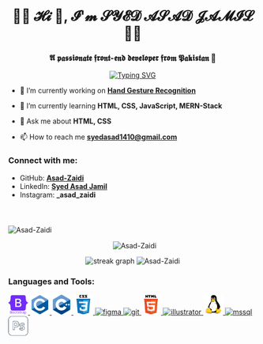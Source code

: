 <h1 align="center"> 🍁🍁 𝓗𝓲 👋, 𝓘'𝓶 𝓢𝓨𝓔𝓓 𝓐𝓢𝓐𝓓 𝓙𝓐𝓜𝓘𝓛 🍁🍁 </h1>

<h3 align="center"> 𝕬 𝖕𝖆𝖘𝖘𝖎𝖔𝖓𝖆𝖙𝖊 𝖋𝖗𝖔𝖓𝖙-𝖊𝖓𝖉 𝖉𝖊𝖛𝖊𝖑𝖔𝖕𝖊𝖗 𝖋𝖗𝖔𝖒 𝕻𝖆𝖐𝖎𝖘𝖙𝖆𝖓 🦋 </h3>

<div align="center">
<a href="https://git.io/typing-svg"><img src="https://readme-typing-svg.demolab.com?font=JetBrains+Mono&weight=500&size=30&duration=4000&pause=500&color=7D5EA9&center=true&vCenter=true&random=false&width=630&height=85&lines=Welcome+to+ASAD's+GitHub!;A+Passionate+Front-End+Developer;" alt="Typing SVG" />
</a>
</div>

- 🔭 I’m currently working on [**Hand Gesture Recognition**](https://developers.google.com/mediapipe/solutions/vision/gesture_recognizer)

- 🌱 I’m currently learning **HTML, CSS, JavaScript, MERN-Stack**

- 💬 Ask me about **HTML, CSS**

- 📫 How to reach me **syedasad1410@gmail.com**

<h3 align="left">Connect with me:</h3>

<p align="left"></p>

- GitHub: [**Asad-Zaidi**](https://github.com/Asad-Zaidi)
- LinkedIn: [**Syed Asad Jamil**](https://www.linkedin.com/in/syed-asad-jamil-41a669261/?lipi=urn%3Ali%3Apage%3Ad_flagship3_feed%3B180xZ18hRKuPH1pulTjiSg%3D%3D)
- Instagram: **_asad_zaidi**

###

<br clear="both">

<p align="left"> 
 <img src="https://komarev.com/ghpvc/?username=Asad-Zaidi&label=Profile%20views&color=0e75b6&style=flat" height="30" alt="Asad-Zaidi" />
</p>

<div align="center">
 
 <p>
  &nbsp;
  <img align="center" height="180em" src="https://github-readme-stats.vercel.app/api?username=Asad-Zaidi&show_icons=true&locale=en&theme=neon&height="150"" alt="Asad-Zaidi"/>
 </p>
  <img src="https://streak-stats.demolab.com?user=Asad-Zaidi&locale=en&mode=daily&theme=neon&hide_border=false&border_radius=10&order=3" height="150" alt="streak graph"/>
  <img src="https://github-readme-stats.vercel.app/api/top-langs/?username=Asad-Zaidi&layout=compact&theme=neon&hide_border=false&border_radius=10&order=3" height="150" alt=Asad-Zaidi />
</div>

###

###

<h3 align="left">Languages and Tools:</h3>
<p align="left"> 
 <a href="https://getbootstrap.com" target="_blank" rel="noreferrer"> 
  <img src="https://raw.githubusercontent.com/devicons/devicon/master/icons/bootstrap/bootstrap-plain-wordmark.svg" alt="bootstrap" width="40" height="40"/> 
 </a> 
 <a href="https://www.cprogramming.com/" target="_blank" rel="noreferrer"> 
  <img src="https://raw.githubusercontent.com/devicons/devicon/master/icons/c/c-original.svg" alt="c" width="40" height="40"/> 
 </a> 
 <a href="https://www.w3schools.com/cpp/" target="_blank" rel="noreferrer"> 
  <img src="https://raw.githubusercontent.com/devicons/devicon/master/icons/cplusplus/cplusplus-original.svg" alt="cplusplus" width="40" height="40"/> 
 </a> 
 <a href="https://www.w3schools.com/css/" target="_blank" rel="noreferrer"> 
  <img src="https://raw.githubusercontent.com/devicons/devicon/master/icons/css3/css3-original-wordmark.svg" alt="css3" width="40" height="40"/> 
 </a>
 <a href="https://www.figma.com/" target="_blank" rel="noreferrer"> 
  <img src="https://www.vectorlogo.zone/logos/figma/figma-icon.svg" alt="figma" width="40" height="40"/> 
 </a> 
 <a href="https://git-scm.com/" target="_blank" rel="noreferrer">
  <img src="https://www.vectorlogo.zone/logos/git-scm/git-scm-icon.svg" alt="git" width="40" height="40"/>
 </a>
 <a href="https://www.w3.org/html/" target="_blank" rel="noreferrer">
  <img src="https://raw.githubusercontent.com/devicons/devicon/master/icons/html5/html5-original-wordmark.svg" alt="html5" width="40" height="40"/>
 </a>
 <a href="https://www.adobe.com/in/products/illustrator.html" target="_blank" rel="noreferrer">
  <img src="https://www.vectorlogo.zone/logos/adobe_illustrator/adobe_illustrator-icon.svg" alt="illustrator" width="40" height="40"/>
 </a>
 <a href="https://www.linux.org/" target="_blank" rel="noreferrer">
  <img src="https://raw.githubusercontent.com/devicons/devicon/master/icons/linux/linux-original.svg" alt="linux" width="40" height="40"/>
 </a>
 <a href="https://www.microsoft.com/en-us/sql-server" target="_blank" rel="noreferrer">
  <img src="https://www.svgrepo.com/show/303229/microsoft-sql-server-logo.svg" alt="mssql" width="40" height="40"/>
 </a>
 <a href="https://www.photoshop.com/en" target="_blank" rel="noreferrer">
  <img src="https://raw.githubusercontent.com/devicons/devicon/master/icons/photoshop/photoshop-line.svg" alt="photoshop" width="40" height="40"/>
 </a> 
</p>

###
